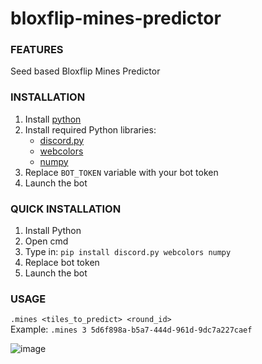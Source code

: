 # bloxflip-mines-predictor

### FEATURES 
Seed based Bloxflip Mines Predictor

### INSTALLATION
1. Install [python](https://www.python.org/downloads/)
2. Install required Python libraries:
   - [discord.py](https://pypi.org/project/discord.py/)
   - [webcolors](https://pypi.org/project/webcolors/)
   - [numpy](https://pypi.org/project/numpy/)
3. Replace `BOT_TOKEN` variable with your bot token
4. Launch the bot

### QUICK INSTALLATION
1. Install Python
2. Open cmd
3. Type in: `pip install discord.py webcolors numpy`
4. Replace bot token
5. Launch the bot

### USAGE
`.mines <tiles_to_predict> <round_id>`  
Example: `.mines 3 5d6f898a-b5a7-444d-961d-9dc7a227caef`

![image](https://github.com/user-attachments/assets/ed1ce373-535d-423d-b8b4-e9367ea724b1)
